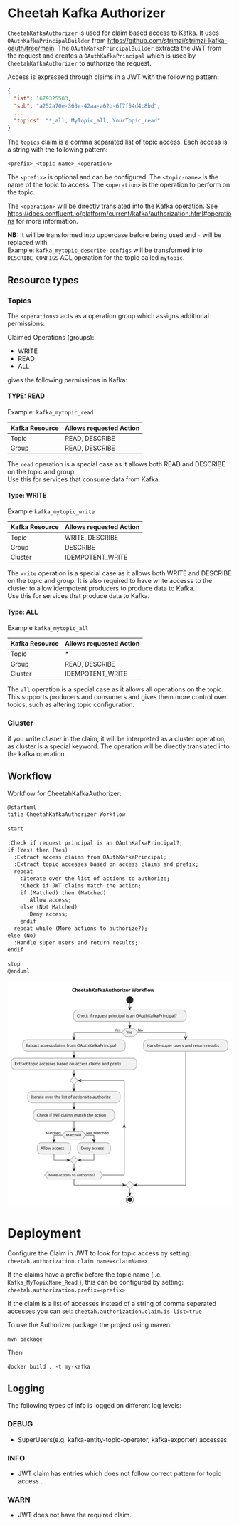 # Cheetah Kafka Authorizer

`CheetahKafkaAuthorizer` is used for claim based access to Kafka. It uses `OAuthKafkaPrincipalBuilder` from <https://github.com/strimzi/strimzi-kafka-oauth/tree/main>. The `OAuthKafkaPrincipalBuilder` extracts the JWT from the request and creates a `OAuthKafkaPrincipal` which is used by `CheetahKafkaAuthorizer` to authorize the request.

Access is expressed through claims in a JWT with the following pattern:

```json
{
  "iat": 1679325503,
  "sub": "a252a70e-363e-42aa-a62b-6f7f54d4c8bd",
  ...
  "topics": "*_all, MyTopic_all, YourTopic_read"
}
```

The `topics` claim is a comma separated list of topic access. Each access is a string with the following pattern:

`<prefix>_<topic-name>_<operation>`

The `<prefix>` is optional and can be configured. The `<topic-name>` is the name of the topic to access. The `<operation>` is the operation to perform on the topic.

The `<operation>` will be directly translated into the Kafka operation. See <https://docs.confluent.io/platform/current/kafka/authorization.html#operations> for more information.  

**NB:** It will be transformed into uppercase before being used and `-` will be replaced with `_`.  
Example: `kafka_mytopic_describe-configs` will be transformed into `DESCRIBE_CONFIGS` ACL operation for the topic called `mytopic`.

## Resource types

### Topics

The `<operations>` acts as a operation group which assigns additional permissions:

Claimed Operations (groups): 
* WRITE
* READ
* ALL

gives the following permissions in Kafka:

#### TYPE: READ

Example: `kafka_mytopic_read`

| Kafka Resource | Allows requested Action |
| -------------- | ----------------------- |
| Topic          | READ, DESCRIBE          |
| Group          | READ, DESCRIBE          |

The `read` operation is a special case as it allows both READ and DESCRIBE on the topic and group.   
Use this for services that consume data from Kafka.

#### Type: WRITE

Example `kafka_mytopic_write`

| Kafka Resource | Allows requested Action |
| -------------- | ----------------------- |
| Topic          | WRITE, DESCRIBE         |
| Group          | DESCRIBE                |
| Cluster        | IDEMPOTENT_WRITE        |

The `write` operation is a special case as it allows both WRITE and DESCRIBE on the topic and group. It is also required to have write accesss to the cluster to allow idempotent producers to produce data to Kafka.  
Use this for services that produce data to Kafka.

#### Type: ALL

Example `kafka_mytopic_all`

| Kafka Resource | Allows requested Action |
| -------------- | ----------------------- |
| Topic          | *                       |
| Group          | READ, DESCRIBE          |
| Cluster        | IDEMPOTENT_WRITE        |

The `all` operation is a special case as it allows all operations on the topic. This supports producers and consumers and gives them more control over topics, such as altering topic configuration.

### Cluster

if you write <prefix>_cluster_<operation> in the claim, it will be interpreted as a cluster operation, as cluster is a special keyword. The operation will be directly translated into the kafka operation. 

## Workflow

Workflow for CheetahKafkaAuthorizer:

```plantuml:cheetahkafkaauthorizer-workflow
@startuml
title CheetahKafkaAuthorizer Workflow

start

:Check if request principal is an OAuthKafkaPrincipal?;
if (Yes) then (Yes)
  :Extract access claims from OAuthKafkaPrincipal;
  :Extract topic accesses based on access claims and prefix;
  repeat
    :Iterate over the list of actions to authorize;
    :Check if JWT claims match the action;
    if (Matched) then (Matched)
      :Allow access;
    else (Not Matched)
      :Deny access;
    endif
  repeat while (More actions to authorize?);
else (No)
  :Handle super users and return results;
endif

stop
@enduml
```

![](./docs/cheetahkafkaauthorizer-workflow.svg)


# Deployment

Configure the Claim in JWT to look for topic access by setting:
`cheetah.authorization.claim.name=<claimName>`

If the claims have a prefix before the topic name (i.e. `Kafka_MyTopicName_Read` ), this can be configured by setting:
`cheetah.authorization.prefix=<prefix>`

If the claim is a list of accesses instead of a string of comma seperated accesses you can set:
`cheetah.authorization.claim.is-list=true`

To use the Authorizer package the project using maven:

`mvn package`

Then

`docker build . -t my-kafka`

## Logging
The following types of info is logged on different log levels:
### DEBUG
* SuperUsers(e.g. kafka-entity-topic-operator, kafka-exporter) accesses.
### INFO
* JWT claim has entries which does not follow correct pattern for topic access <prefix>_<topic-name>_<operation>.
### WARN
* JWT does not have the required claim.
